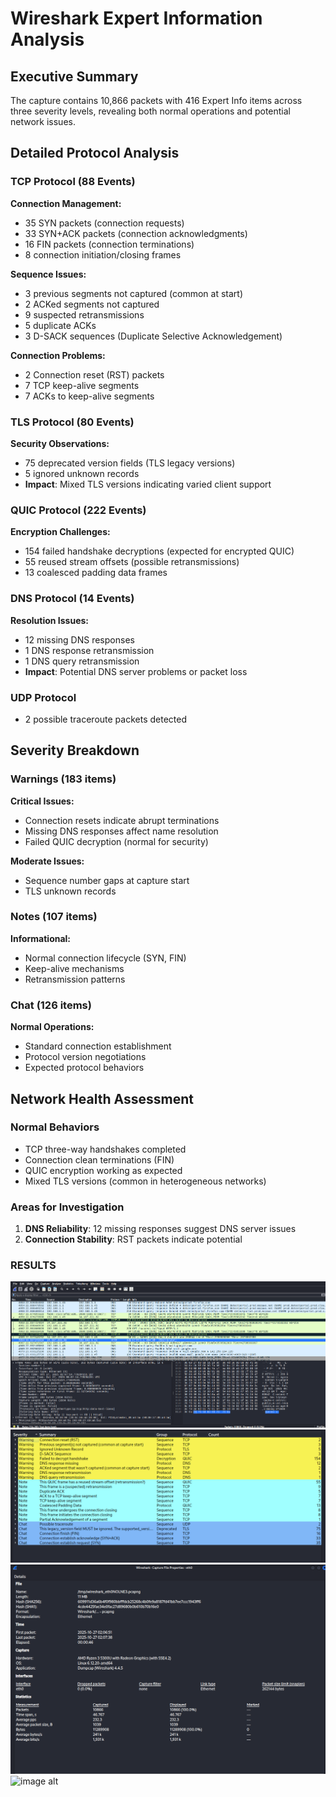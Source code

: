 # Wireshark Expert Information Analysis

## Executive Summary
The capture contains 10,866 packets with 416 Expert Info items across three severity levels, revealing both normal operations and potential network issues.

## Detailed Protocol Analysis

### TCP Protocol (88 Events)
**Connection Management:**
- 35 SYN packets (connection requests)
- 33 SYN+ACK packets (connection acknowledgments)
- 16 FIN packets (connection terminations)
- 8 connection initiation/closing frames

**Sequence Issues:**
- 3 previous segments not captured (common at start)
- 2 ACKed segments not captured
- 9 suspected retransmissions
- 5 duplicate ACKs
- 3 D-SACK sequences (Duplicate Selective Acknowledgement)

**Connection Problems:**
- 2 Connection reset (RST) packets
- 7 TCP keep-alive segments
- 7 ACKs to keep-alive segments

### TLS Protocol (80 Events)
**Security Observations:**
- 75 deprecated version fields (TLS legacy versions)
- 5 ignored unknown records
- **Impact**: Mixed TLS versions indicating varied client support

### QUIC Protocol (222 Events)
**Encryption Challenges:**
- 154 failed handshake decryptions (expected for encrypted QUIC)
- 55 reused stream offsets (possible retransmissions)
- 13 coalesced padding data frames

### DNS Protocol (14 Events)
**Resolution Issues:**
- 12 missing DNS responses
- 1 DNS response retransmission
- 1 DNS query retransmission
- **Impact**: Potential DNS server problems or packet loss

### UDP Protocol
- 2 possible traceroute packets detected

## Severity Breakdown

###  Warnings (183 items)
**Critical Issues:**
- Connection resets indicate abrupt terminations
- Missing DNS responses affect name resolution
- Failed QUIC decryption (normal for security)

**Moderate Issues:**
- Sequence number gaps at capture start
- TLS unknown records

###  Notes (107 items)
**Informational:**
- Normal connection lifecycle (SYN, FIN)
- Keep-alive mechanisms
- Retransmission patterns

###  Chat (126 items)
**Normal Operations:**
- Standard connection establishment
- Protocol version negotiations
- Expected protocol behaviors

## Network Health Assessment

###  Normal Behaviors
- TCP three-way handshakes completed
- Connection clean terminations (FIN)
- QUIC encryption working as expected
- Mixed TLS versions (common in heterogeneous networks)

###  Areas for Investigation
1. **DNS Reliability**: 12 missing responses suggest DNS server issues
2. **Connection Stability**: RST packets indicate potential

### RESULTS
![image alt](https://github.com/devyani-oops/Wireshark-Network-Traffic-Analysis/blob/d78881375edbf66ada2054080c8516e0f9609fe0/Screenshot%202025-10-27%20120420.png)
![image alt](https://github.com/devyani-oops/Wireshark-Network-Traffic-Analysis/blob/bbf69ae364364f53317ce89cddbb990978af8769/Screenshot%202025-10-27%20120450.png)
![image alt](https://github.com/devyani-oops/Wireshark-Network-Traffic-Analysis/blob/fb33bde08504e3fe0e03d6011b791d67741af513/Screenshot%202025-10-27%20120515.png)
![image alt]()


